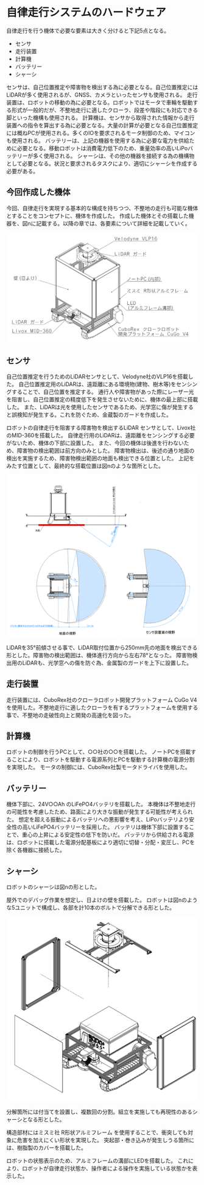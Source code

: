 # 自律走行システムのハードウェア

自律走行を行う機体で必要な要素は大きく分けると下記5点となる。

- センサ
- 走行装置
- 計算機
- バッテリー
- シャーシ

センサは、自己位置推定や障害物を検出する為に必要となる。自己位置推定にはLiDARが多く使用されるが、GNSS、カメラといったセンサも使用される。
走行装置は、ロボットの移動の為に必要となる。ロボットではモータで車輪を駆動する形式が一般的だが、不整地走行に適したクローラ、段差や階段にも対応できる脚といった機構も使用される。
計算機は、センサから取得された情報から走行装置への指令を算出する為に必要となる。大量の計算が必要となる自己位置推定には概ねPCが使用される。多くのIOを要求されるモータ制御のため、マイコンも使用される。
バッテリーは、上記の機器を使用する為に必要な電力を供給ために必要となる。移動ロボットは消費電力低下のため、重量効率の高いLiPoバッテリーが多く使用される。
シャーシは、その他の機器を接続する為の機構物として必要となる。状況と要求されるタスクにより、適切にシャーシを作成する必要がある。


## 今回作成した機体

今回、自律走行を実現する基本的な構成を持ちつつ、不整地の走行も可能な機体とすることをコンセプトに、機体を作成した。
作成した機体とその搭載した機器を、図nに記載する。以降の章では、各要素について詳細を記載していく。

![ロボットの構成部品](fig/構成部品.PNG "ロボットの構成部品")
<!-- TODO: 図に追加する？バッテリー 制御ボックス -->


## センサ

自己位置推定を行うためのLiDARセンサとして、Velodyne社のVLP16を搭載した。
自己位置推定用のLiDARは、遠距離にある環境物(建物、樹木等)をセンシングすることで、自己位置を推定する。
通行人や障害物があった際にレーザー光を阻害し、自己位置推定の精度低下を発生させないために、機体の最上部に搭載した。
また、LiDARは光を使用したセンサであるため、光学窓に傷が発生すると誤検知が発生する。これを防ぐため、金蔵製のガードを作成した。
<!-- 文量が足りない場合、板金の向きについて書く -->

ロボットの自律走行を阻害する障害物を検出するLiDAR センサとして、Livox社のMID-360を搭載した。
自律走行用のLiDARは、遠距離をセンシングする必要がないため、機体の下部に設置した。
また、今回の機体は後進を行わないため、障害物の検出範囲は前方向のみとした。
障害物検出は、後述の通り地面の検出を実施するため、障害物検出範囲の地面も検出できる位置とした。
上記をみたす位置として、最終的な搭載位置は図nのような箇所とした。

![障害物検出センサの検出範囲](fig/障害物検出範囲.PNG "障害物検出センサの検出範囲")

<!-- ここから分量おおかったら削って良い個所 -->
LiDARを35°前傾させる事で、LiDAR取付位置から250mm先の地面を検出できる形とした。障害物の検出範囲は、機体進行方向から左右78°となった。
障害物検出用のLiDARも、光学窓への傷を防ぐ為、金属製のガードを上下に設置した。


## 走行装置

走行装置には、CuboRex社のクローラロボット開発プラットフォーム CuGo V4を使用した。不整地走行に適したクローラを有するプラットフォームを使用する事で、不整地の走破性向上と開発の高速化を図った。


## 計算機

<!-- TODO: PCの型番調べる -->
ロボットの制御を行うPCとして、○○社の○○を搭載した。
ノートPCを搭載することにより、ロボットを駆動する電源系列とPCを駆動する計算機の電源分割を実現した。
モータの制御には、CuboRex社製モータドライバを使用した。

<!-- 文量すくなかったらLD-2とらずピコの説明を書く -->


## バッテリー

<!-- TODO: バッテリー容量確認 -->
機体下部に、24V○○Ah のLiFePO4バッテリを搭載した。
本機体は不整地走行の可能性を考慮したため、路面により大きな振動が発生する可能性が考えられた。
想定を超える振動によるバッテリへの悪影響を考え、LiPoバッテリより安全性の高いLiFePO4バッテリーを採用した。
バッテリは機体下部に設置することで、重心の上昇による安定性の低下を防いだ。
バッテリから供給される電源は、ロボットに搭載した電源分配基板により適切に切替・分配・変圧し、PCを除く各機器に接続した。

## シャーシ

<!-- TODO: ロボットのいい感じの写真撮る -->
ロボットのシャーシは図nの形とした。

<!-- ![ロボットのシャーシ](fig/ロボット外観.PNG "ロボットのシャーシ") -->

屋外でのデバッグ作業を想定し、日よけの壁を搭載した。
ロボットは図nのような5ユニットで構成し、各部を計10本のボルトで分解できる形とした。

![ロボットのユニット分割](fig/分解ビュー.PNG "ロボットのユニット分割")

<!-- 文量すくなかったら書く -->
分解箇所には付当てを設置し、複数回の分割。組立を実施しても再現性のあるシャーシとなる形とした。

構造部材にはミスミ社 R形状アルミフレーム を使用することで、衝突しても対象に危害を加えにくい形状を実現した。
突起部・巻き込みが発生しうる箇所には、樹脂製のカバーを搭載した。

ロボットの状態表示のため、アルミフレームの溝部にLEDを搭載した。
これにより、ロボットが自律走行状態か、操作者による操作を実施している状態かを表示した。

<!-- あればLEDの詳細 -->
